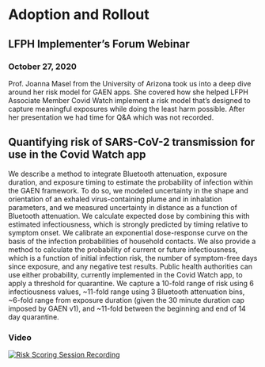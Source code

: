 # Adoption and Rollout


## LFPH Implementer’s Forum Webinar

### October 27, 2020

Prof. Joanna Masel from the University of Arizona took us into a deep dive around her risk model for GAEN apps. She covered how she helped LFPH Associate Member Covid Watch implement a risk model that’s designed to capture meaningful exposures while doing the least harm possible. After her presentation we had time for Q&A which was not recorded.

## Quantifying risk of SARS-CoV-2 transmission for use in the Covid Watch app

We describe a method to integrate Bluetooth attenuation, exposure duration, and exposure timing to estimate the probability of infection within the GAEN framework. To do so, we modeled uncertainty in the shape and orientation of an exhaled virus-containing plume and in inhalation parameters, and we measured uncertainty in distance as a function of Bluetooth attenuation. We calculate expected dose by combining this with estimated infectiousness, which is strongly predicted by timing relative to symptom onset. We calibrate an exponential dose-response curve on the basis of the infection probabilities of household contacts. We also provide a method to calculate the probability of current or future infectiousness, which is a function of initial infection risk, the number of symptom-free days since exposure, and any negative test results. Public health authorities can use either probability, currently implemented in the Covid Watch app, to apply a threshold for quarantine. We capture a 10-fold range of risk using 6 infectiousness values, ~11-fold range using 3 Bluetooth attenuation bins, ~6-fold range from exposure duration (given the 30 minute duration cap imposed by GAEN v1), and ~11-fold between the beginning and end of 14 day quarantine.

### Video

[![Risk Scoring Session Recording](https://img.youtube.com/vi/EG_Bd5Y2MvY/0.jpg)](https://www.youtube.com/watch?v=EG_Bd5Y2MvY)
